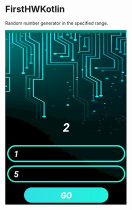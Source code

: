 # FirstHWKotlin
Random number generator in the specified range.






![alt text](customized_firstHW.jpg "Кастомизированный экран")
